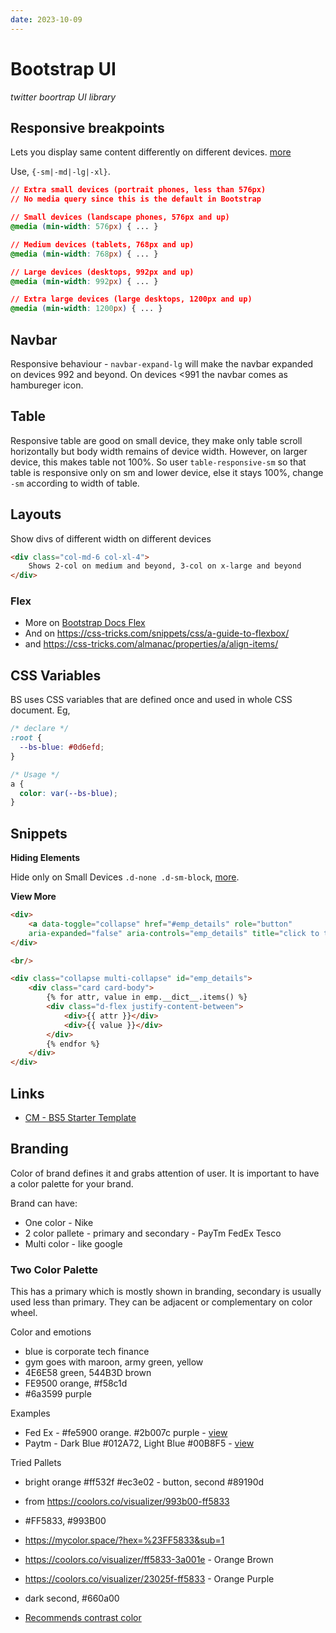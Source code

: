 ```yaml
---
date: 2023-10-09
---
```


# Bootstrap UI

_twitter boortrap UI library_

## Responsive breakpoints


Lets you display same content differently on different devices. [more](https://getbootstrap.com/docs/4.0/layout/overview/)

Use, `{-sm|-md|-lg|-xl}`.

```css
// Extra small devices (portrait phones, less than 576px)
// No media query since this is the default in Bootstrap

// Small devices (landscape phones, 576px and up)
@media (min-width: 576px) { ... }

// Medium devices (tablets, 768px and up)
@media (min-width: 768px) { ... }

// Large devices (desktops, 992px and up)
@media (min-width: 992px) { ... }

// Extra large devices (large desktops, 1200px and up)
@media (min-width: 1200px) { ... }
```

## Navbar

Responsive behaviour - `navbar-expand-lg` will make the navbar expanded on devices 992 and beyond. On devices <991 the navbar comes as hambureger icon.

## Table

Responsive table are good on small device, they make only table scroll horizontally but body width remains of device width. However, on larger device, this makes table not 100%. So user `table-responsive-sm` so that table is responsive only on sm and lower device, else it stays 100%, change `-sm` according to width of table.

## Layouts

Show divs of different width on different devices

```html
<div class="col-md-6 col-xl-4">
    Shows 2-col on medium and beyond, 3-col on x-large and beyond
</div>
```

### Flex

- More on [Bootstrap Docs Flex](https://getbootstrap.com/docs/5.2/utilities/flex/)
- And on <https://css-tricks.com/snippets/css/a-guide-to-flexbox/>
- and <https://css-tricks.com/almanac/properties/a/align-items/>

## CSS Variables

BS uses CSS variables that are defined once and used in whole CSS document. Eg,

```css
/* declare */
:root {
  --bs-blue: #0d6efd;
}

/* Usage */
a {
  color: var(--bs-blue);
}
  ```



## Snippets

**Hiding Elements**

Hide only on Small Devices `.d-none .d-sm-block`, [more](https://getbootstrap.com/docs/4.0/utilities/display/#hiding-elements).

**View More**

```html
<div>
    <a data-toggle="collapse" href="#emp_details" role="button"
    aria-expanded="false" aria-controls="emp_details" title="click to toggle">Extra Details ></a>
</div>

<br/>

<div class="collapse multi-collapse" id="emp_details">
    <div class="card card-body">
        {% for attr, value in emp.__dict__.items() %}
        <div class="d-flex justify-content-between">
            <div>{{ attr }}</div>
            <div>{{ value }}</div>
        </div>
        {% endfor %}
    </div>
</div>
```

## Links

- [CM - BS5 Starter Template](https://github.com/CodeoMascot/frontends/blob/main/bs5-1.html)

## Branding

Color of brand defines it and grabs attention of user. It is important to have a color palette for your brand.

Brand can have:

- One color - Nike
- 2 color pallete - primary and secondary - PayTm FedEx Tesco
- Multi color - like google

### Two Color Palette

This has a primary which is mostly shown in branding, secondary is usually used less than primary. They can be adjacent or complementary on color wheel.

Color and emotions

- blue is corporate tech finance
- gym goes with maroon, army green, yellow
- 4E6E58 green, 544B3D brown
- FE9500 orange, #f58c1d
- #6a3599 purple

Examples

- Fed Ex - #fe5900 orange. #2b007c purple - [view](https://coolors.co/visualizer/fe5900-2b007c)
- Paytm - Dark Blue #012A72, Light Blue #00B8F5 - [view](https://coolors.co/visualizer/012a72-00b8f5)

Tried Pallets

- bright orange #ff532f #ec3e02 - button, second #89190d
- from https://coolors.co/visualizer/993b00-ff5833
- #FF5833, #993B00
- https://mycolor.space/?hex=%23FF5833&sub=1
- https://coolors.co/visualizer/ff5833-3a001e - Orange Brown
- https://coolors.co/visualizer/23025f-ff5833 - Orange Purple
- dark second, #660a00


- [Recommends contrast color](https://www.learnui.design/tools/accessible-color-generator.html)